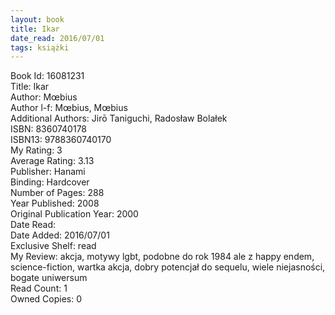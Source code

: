 ```yaml
---
layout: book
title: Ikar
date_read: 2016/07/01
tags: książki
---
```


Book Id: 16081231<br />
Title: Ikar<br />
Author: Mœbius<br />
Author l-f: Mœbius, Mœbius<br />
Additional Authors: Jirō Taniguchi, Radosław Bolałek<br />
ISBN: 8360740178<br />
ISBN13: 9788360740170<br />
My Rating: 3<br />
Average Rating: 3.13<br />
Publisher: Hanami<br />
Binding: Hardcover<br />
Number of Pages: 288<br />
Year Published: 2008<br />
Original Publication Year: 2000<br />
Date Read: <br />
Date Added: 2016/07/01<br />
Exclusive Shelf: read<br />
My Review: akcja, motywy lgbt, podobne do rok 1984 ale z happy endem, science-fiction, wartka akcja, dobry potencjał do sequelu, wiele niejasności, bogate uniwersum<br />
Read Count: 1<br />
Owned Copies: 0<br />


